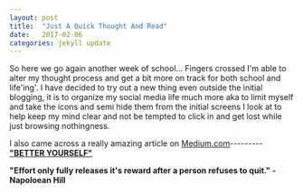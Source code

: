 ```yaml
---
layout: post
title:  "Just A Quick Thought And Read"
date:   2017-02-06
categories: jekyll update
---
```

So here we go again another week of school... Fingers crossed I'm able to alter my thought process and get a bit more on track for both school and life'ing'. I have decided to try out a new thing even outside the initial blogging, it is to organize my social media life much more aka to limit myself and take the icons and semi hide them from the initial screens I look at to help keep my mind clear and not be tempted to click in and get lost while just browsing nothingness.

I also came across a really amazing article on [Medium.com](https://medium.com/)---------[<b>"BETTER YOURSELF"</b>](https://medium.com/the-mission/bad-habits-you-need-to-kill-immediately-to-be-a-much-better-person-this-year-24c8c7226cbf#.glsdx9d5r)<!---need to figure out how to open in a new tab page-->

<b>"Effort only fully releases it's reward after a person refuses to quit." - Napoloean Hill</b>
